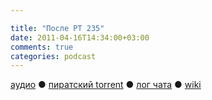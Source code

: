 ```yaml
---

title: "После РТ 235"
date: 2011-04-16T14:34:00+03:00
comments: true
categories: podcast
---
```

[аудио](http://cdn.radio-t.com/rt235post.mp3) ● [пиратский torrent](http://pirates.radio-t.com/torrents/rt235post.mp3.torrent) ● [лог чата](http://chat.radio-t.com/logs/radio-t-235.html) ● [wiki](http://wiki.radio-t.com/%D0%9F%D0%BE%D1%81%D0%BB%D0%B5_%D0%A0%D0%A2_235)<audio src="http://cdn.radio-t.com/rt235post.mp3" preload="none">
